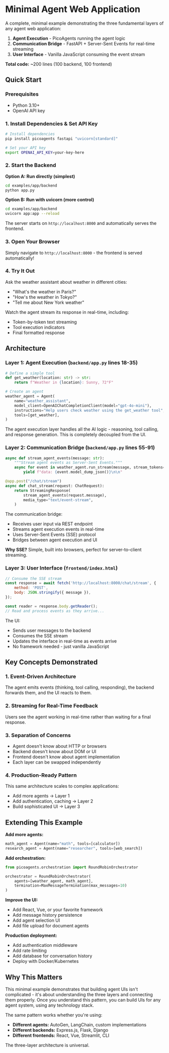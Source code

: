 # Minimal Agent Web Application

A complete, minimal example demonstrating the three fundamental layers of any agent web application:

1. **Agent Execution** - PicoAgents running the agent logic
2. **Communication Bridge** - FastAPI + Server-Sent Events for real-time streaming
3. **User Interface** - Vanilla JavaScript consuming the event stream

**Total code:** ~200 lines (100 backend, 100 frontend)

## Quick Start

### Prerequisites

- Python 3.10+
- OpenAI API key

### 1. Install Dependencies & Set API Key

```bash
# Install dependencies
pip install picoagents fastapi "uvicorn[standard]"

# Set your API key
export OPENAI_API_KEY=your-key-here
```

### 2. Start the Backend

**Option A: Run directly (simplest)**
```bash
cd examples/app/backend
python app.py
```

**Option B: Run with uvicorn (more control)**
```bash
cd examples/app/backend
uvicorn app:app --reload
```

The server starts on `http://localhost:8000` and automatically serves the frontend.

### 3. Open Your Browser

Simply navigate to `http://localhost:8000` - the frontend is served automatically!

### 4. Try It Out

Ask the weather assistant about weather in different cities:
- "What's the weather in Paris?"
- "How's the weather in Tokyo?"
- "Tell me about New York weather"

Watch the agent stream its response in real-time, including:
- Token-by-token text streaming
- Tool execution indicators
- Final formatted response

## Architecture

### Layer 1: Agent Execution (`backend/app.py` lines 18-35)

```python
# Define a simple tool
def get_weather(location: str) -> str:
    return f"Weather in {location}: Sunny, 72°F"

# Create an agent
weather_agent = Agent(
    name="weather_assistant",
    model_client=OpenAIChatCompletionClient(model="gpt-4o-mini"),
    instructions="Help users check weather using the get_weather tool",
    tools=[get_weather],
)
```

The agent execution layer handles all the AI logic - reasoning, tool calling, and response generation. This is completely decoupled from the UI.

### Layer 2: Communication Bridge (`backend/app.py` lines 55-91)

```python
async def stream_agent_events(message: str):
    """Stream agent events as Server-Sent Events."""
    async for event in weather_agent.run_stream(message, stream_tokens=True):
        yield f"data: {event.model_dump_json()}\n\n"

@app.post("/chat/stream")
async def chat_stream(request: ChatRequest):
    return StreamingResponse(
        stream_agent_events(request.message),
        media_type="text/event-stream",
    )
```

The communication bridge:
- Receives user input via REST endpoint
- Streams agent execution events in real-time
- Uses Server-Sent Events (SSE) protocol
- Bridges between agent execution and UI

**Why SSE?** Simple, built into browsers, perfect for server-to-client streaming.

### Layer 3: User Interface (`frontend/index.html`)

```javascript
// Consume the SSE stream
const response = await fetch('http://localhost:8000/chat/stream', {
    method: 'POST',
    body: JSON.stringify({ message }),
});

const reader = response.body.getReader();
// Read and process events as they arrive...
```

The UI:
- Sends user messages to the backend
- Consumes the SSE stream
- Updates the interface in real-time as events arrive
- No framework needed - just vanilla JavaScript

## Key Concepts Demonstrated

### 1. **Event-Driven Architecture**
The agent emits events (thinking, tool calling, responding), the backend forwards them, and the UI reacts to them.

### 2. **Streaming for Real-Time Feedback**
Users see the agent working in real-time rather than waiting for a final response.

### 3. **Separation of Concerns**
- Agent doesn't know about HTTP or browsers
- Backend doesn't know about DOM or UI
- Frontend doesn't know about agent implementation
- Each layer can be swapped independently

### 4. **Production-Ready Pattern**
This same architecture scales to complex applications:
- Add more agents → Layer 1
- Add authentication, caching → Layer 2
- Build sophisticated UI → Layer 3

## Extending This Example

**Add more agents:**
```python
math_agent = Agent(name="math", tools=[calculator])
research_agent = Agent(name="researcher", tools=[web_search])
```

**Add orchestration:**
```python
from picoagents.orchestration import RoundRobinOrchestrator

orchestrator = RoundRobinOrchestrator(
    agents=[weather_agent, math_agent],
    termination=MaxMessageTermination(max_messages=10)
)
```

**Improve the UI:**
- Add React, Vue, or your favorite framework
- Add message history persistence
- Add agent selection UI
- Add file upload for document agents

**Production deployment:**
- Add authentication middleware
- Add rate limiting
- Add database for conversation history
- Deploy with Docker/Kubernetes

## Why This Matters

This minimal example demonstrates that building agent UIs isn't complicated - it's about understanding the three layers and connecting them properly. Once you understand this pattern, you can build UIs for any agent system, using any technology stack.

The same pattern works whether you're using:
- **Different agents:** AutoGen, LangChain, custom implementations
- **Different backends:** Express.js, Flask, Django
- **Different frontends:** React, Vue, Streamlit, CLI

The three-layer architecture is universal.
